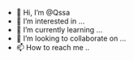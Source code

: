 - 👋 Hi, I’m @Qssa
- 👀 I’m interested in ...
- 🌱 I’m currently learning ...
- 💞️ I’m looking to collaborate on ...
- 📫 How to reach me ..

<!---
Qssa/Qssa is a ✨ special ✨ repository because its `README.md` (this file) appears on your GitHub profile.
You can click the Preview link to take a look at your changes.
--->
